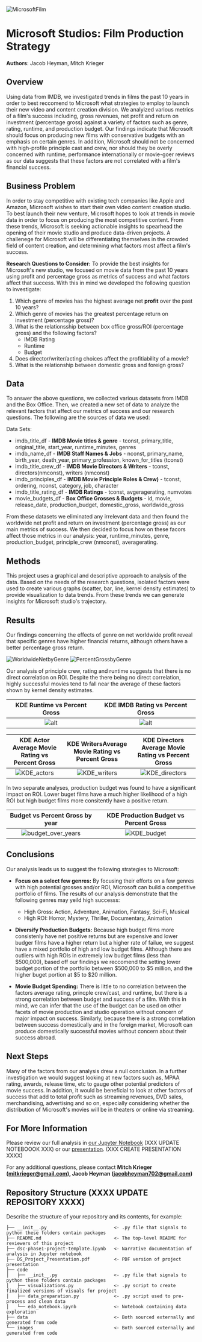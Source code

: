 ![MicrosoftFilm](./images/MicrosoftFilm.jpg)

# Microsoft Studios: Film Production Strategy

**Authors**: Jacob Heyman, Mitch Krieger

## Overview

Using data from IMDB, we investigated trends in films the past 10 years in order to best reccomend to Microsoft what strategies to employ to launch their new video and content creation division. We analyized various metrics of a film's success including, gross revenues, net profit and return on investment (percentage gross) against a variety of factors such as genre, rating, runtime, and production budget. Our findings indicate that Microsoft should focus on producing new films with conservative budgets with an emphasis on certain genres. In addition, Microsoft should not be concerned with high-profile principle cast and crew, nor should they be overly concerned with runtime, performance internationally or movie-goer reviews as our data suggests that these factors are not correlated with a film's financial success. 

## Business Problem

In order to stay competitive with existing tech companies like Apple and Amazon, Microsoft wishes to start their own video content creation studio. To best launch their new venture, Microsoft hopes to look at trends in movie data in order to focus on producing the most competitive content. From these trends, Microsoft is seeking actionable insights to spearhead the opening of their movie studio and produce data-driven projects. A challenege for Microsoft will be differentiating themselves in the crowded field of content creation, and determining what factors most affect a film's success.

**Research Questions to Consider:**
To provide the best insights for Microsoft's new studio, we focused on movie data from the past 10 years using profit and percentage gross as metrics of success and what factors affect that success. With this in mind we developed the following question to investigate:

1. Which genre of movies has the highest average net **profit** over the past 10 years?
2. Which genre of movies has the greatest percentage return on investment (percentage gross)?
3. What is the relationsship between box office gross/ROI (percentage gross) and the following factors?
   - IMDB Rating
   - Runtime
   - Budget
4. Does director/writer/acting choices affect the profitiability of a movie? 
5. What is the relationship between domestic gross and foreign gross?

## Data

To answer the above questions, we collected various datasets from IMDB and the Box Office. Then, we created a new set of data to analyze the relevant factors that affect our metrics of success and our research questions. The following are the sources of data we used:

Data Sets:
* imdb_title_df - **IMDB Movie titles & genre** - tconst, primary_title, original_title, start_year, runtime_minutes, genres
* imdb_name_df - **IMDB Staff Names & Jobs** - nconst, primary_name, birth_year, death_year, primary_profession, known_for_titles (tconst)
* imdb_title_crew_df - **IMDB Movie Directors & Writers** - tconst, directors(nmconst), writers (nmconst)
* imdb_principles_df - **IMDB Movie Principle Roles & Crew)** - tconst, ordering, nconst, category, job, character
* imdb_title_rating_df - **IMDB Ratings** - tconst, avgeragerating, numvotes
* movie_budgets_df - **Box Office Grosses & Budgets** - id, movie, release_date, production_budget, domestic_gross, worldwide_gross

From these datasets we eliminated any irrelevant data and then found the worldwide net profit and return on investment (percentage gross) as our main metrics of success. We then decided to focus how on these facors affect those metrics in our analysis: year, runtime_minutes, genre, production_budget, principle_crew (nmconst), averagerating.

## Methods

This project uses a graphical and descriptive approach to analysis of the data. Based on the needs of the research questions, isolated factors were used to create various graphs (scatter, bar, line, kernel density estimates) to provide visualization to data trends. From these trends we can generate insights for Microsoft studio's trajectory.

## Results

Our findings concerning the effects of genre on net worldwide profit reveal that specific genres have higher financial returns, although others have a better percentage gross return.

![WorldwideNetbyGenre](./images/figure_gross_genre.png)
![PercentGrossbyGenre](./images/figure_percent_genre.png)

Our analysis of principle crew, rating and runtime suggests that there is no direct correlation on ROI. Despite the there being no direct correlation, highly successful movies tend to fall near the average of these factors shown by kernel density estimates.

KDE Runtime vs Percent Gross | KDE IMDB Rating vs Percent Gross
:-: | :-: 
![alt](./images/kde_runtime.png) | ![alt](./images/kde_rating.png)

KDE Actor Average Movie Rating vs Percent Gross | KDE WritersAverage Movie Rating vs Percent Gross |KDE Directors Average Movie Rating vs Percent Gross
:-: | :-: | :-:
![KDE_actors](./images/kde_actors.png) |![KDE_writers](./images/kde_writers.png) |![KDE_directors](./images/kde_directors.png)|

In two separate analyses, production budget was found to have a significant impact on ROI. Lower buget films have a much higher likelihood of a high ROI but high budget films more consitently have a positive return.

Budget vs Percent Gross by year|KDE Production Budget vs Percent Gross
:-: | :-: 
![budget_over_years](./images/figure_budget.png) | ![KDE_budget](./images/kde_budget.png)

## Conclusions

Our analysis leads us to suggest the following strategies to Microsoft:

- **Focus on a select few genres:** By focusing their efforts on a few genres with high potential grosses and/or ROI, Microsoft can build a competitive portfolio of films. The results of our analysis demonstrate that the following genres may yeild high successs: 

    - High Gross: Action, Adventure, Animation, Fantasy, Sci-Fi, Musical
    - High ROI: Horror, Mystery, Thriller, Documentary, Animation

- **Diversify Production Budgets:** Because high budget films more consistenly have net positive returns but are expensive and lower budger films have a higher return but a higher rate of failue, we suggest have a mixed portfolio of high and low budget films. Although there are outliers with high ROIs in extremely low budget films (less than $500,000), based off our findings we reccomend the setting lower budget portion of the portfolio between $500,000 to $5 million, and the higher buget portion at $5 to $20 million.
  
- **Movie Budget Spending:** There is little to no correlation between the factors average rating, princple crew/cast, and runtime, but there is a strong correlation between budget and success of a film. With this in mind, we can infer that the use of the budget can be used on other facets of movie production and studio operation without concern of major impact on success. Similarly, because there is a strong correlation between success domestically and in the foreign market, Microsoft can produce domestically successful movies without concern about their success abroad. 

## Next Steps

Many of the factors from our analysis drew a null conclusion. In a further investigation we would suggest looking at new factors such as, MPAA rating, awards, release time, etc to gauge other potential predictors of movie success. In addition, it would be beneficial to look at other factors of success that add to total profit such as streaming revenues, DVD sales, merchandising, advertising and so on, especially considering whether the distribution of Microsoft's movies will be in theaters or online via streaming. 

## For More Information

Please review our full analysis in [our Jupyter Notebook](./dsc-phase1-project-template.ipynb) (XXX UPDATE NOTEBOOOK XXX) or our [presentation](./DS_Project_Presentation.pdf). (XXX CREATE PRESENTATION XXXX)

For any additional questions, please contact **Mitch Krieger (mitkrieger@gmail.com), Jacob Heyman (jacobheyman702@gmail.com)**

## Repository Structure (XXXX UPDATE REPOSITORY XXXX)

Describe the structure of your repository and its contents, for example:

```
├── __init__.py                         <- .py file that signals to python these folders contain packages
├── README.md                           <- The top-level README for reviewers of this project
├── dsc-phase1-project-template.ipynb   <- Narrative documentation of analysis in Jupyter notebook
├── DS_Project_Presentation.pdf         <- PDF version of project presentation
├── code
│   ├── __init__.py                     <- .py file that signals to python these folders contain packages
│   ├── visualizations.py               <- .py script to create finalized versions of visuals for project
│   ├── data_preparation.py             <- .py script used to pre-process and clean data
│   └── eda_notebook.ipynb              <- Notebook containing data exploration
├── data                                <- Both sourced externally and generated from code
└── images                              <- Both sourced externally and generated from code
```
